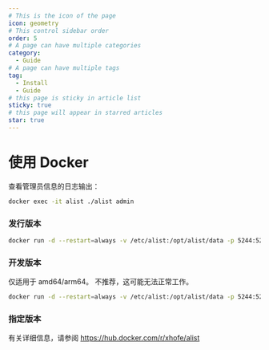 ```yaml
---
# This is the icon of the page
icon: geometry
# This control sidebar order
order: 5
# A page can have multiple categories
category:
  - Guide
# A page can have multiple tags
tag:
  - Install
  - Guide
# this page is sticky in article list
sticky: true
# this page will appear in starred articles
star: true
---
```


# 使用 Docker

查看管理员信息的日志输出：
```bash
docker exec -it alist ./alist admin
```

### 发行版本
```bash
docker run -d --restart=always -v /etc/alist:/opt/alist/data -p 5244:5244 --name="alist" xhofe/alist:latest
```

### 开发版本

仅适用于 amd64/arm64。 不推荐，这可能无法正常工作。
```bash
docker run -d --restart=always -v /etc/alist:/opt/alist/data -p 5244:5244 --name="alist" xhofe/alist:main
```

### 指定版本
有关详细信息，请参阅 https://hub.docker.com/r/xhofe/alist